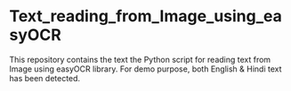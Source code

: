 # Text_reading_from_Image_using_easyOCR
This repository contains the text the Python script for reading text from Image using easyOCR library. For demo purpose, both English &amp; Hindi text has been detected.

